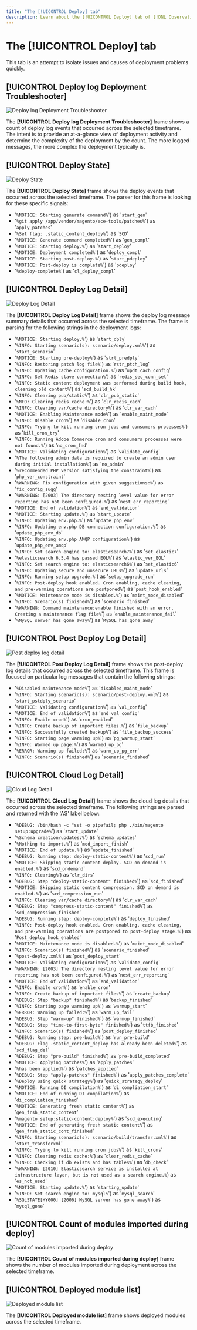 ```yaml
---
title: "The [!UICONTROL Deploy] tab"
description: Learn about the [!UICONTROL Deploy] tab of [!DNL Observation for Adobe Commerce].
---
```

# The [!UICONTROL Deploy] tab

This tab is an attempt to isolate issues and causes of deployment problems quickly.

## [!UICONTROL Deploy log Deployment Troubleshooter]

![Deploy log Deployment Troubleshooter](../../assets/tools/observation-for-adobe-commerce/deploy-tab-1.jpg)

The **[!UICONTROL Deploy log Deployment Troubleshooter]** frame shows a count of deploy log events that occurred across the selected timeframe. The intent is to provide an at-a-glance view of deployment activity and determine the complexity of the deployment by the count. The more logged messages, the more complex the deployment typically is.

## [!UICONTROL Deploy State]

![Deploy State](../../assets/tools/observation-for-adobe-commerce/deploy-tab-2.jpg)

The **[!UICONTROL Deploy State]** frame shows the deploy events that occurred across the selected timeframe. The parser for this frame is looking for these specific signals:

* '`%NOTICE: Starting generate command%`') as '`start_gen`'
* '`%git apply /app/vendor/magento/ece-tools/patches%`') as '`apply_patches`'
* '`%Set flag: .static_content_deploy%`') as '`SCD`'
* '`%NOTICE: Generate command completed%`') as '`gen_compl`'
* '`%NOTICE: Starting deploy.%`') as '`start_deploy`'
* '`%NOTICE: Deployment completed%`') as '`deploy_compl`'
* '`%NOTICE: Starting post-deploy.%`') as '`start_pdeploy`'
* '`%NOTICE: Post-deploy is complete%`') as '`pdeploy`'
* '`%deploy-complete%`') as '`cl_deploy_compl`'

## [!UICONTROL Deploy Log Detail]

![Deploy Log Detail](../../assets/tools/observation-for-adobe-commerce/deploy-tab-3.jpg)

The **[!UICONTROL Deploy Log Detail]** frame shows the deploy log message summary details that occurred across the selected timeframe. The frame is parsing for the following strings in the deployment logs:

* '`%NOTICE: Starting deploy.%`') as '`start_dply`'
* '`%INFO: Starting scenario(s): scenario/deploy.xml%`') as '`start_scenario`'
* '`%NOTICE: Starting pre-deploy%`') as '`strt_predply`'
* '`%INFO: Restoring patch log file%`') as '`rstr_ptch_log`'
* '`%INFO: Updating cache configuration.%`') as '`updt_cach_config`'
* '`%INFO: Set Redis slave connection%`') as '`redis_sec_conn_set`'
* '`%INFO: Static content deployment was performed during build hook, cleaning old
content%`') as '`scd_build_hk`'
* '`%INFO: Clearing pub/static%`') as '`clr_pub_static`'
* '`%NFO: Clearing redis cache:%`') as '`clr_redis_cach`'
* '`%INFO: Clearing var/cache directory%`') as '`clr_var_cach`'
* '`%NOTICE: Enabling Maintenance mode%`') as '`enable_maint_mode`'
* '`%INFO: Disable cron%`') as '`disable_cron`'
* '`%INFO: Trying to kill running cron jobs and consumers processes%`') as '`kill_cron_try`'
* '`%INFO: Running Adobe Commerce cron and consumers processes were not found.%`') as
'`no_cron_fnd`'
* '`%NOTICE: Validating configuration%`') as '`validate_config`'
* '`%The following admin data is required to create an admin user during initial
installation%`') as '`no_admin`'
* '`%recommended PHP version satisfying the constraint%`') as '`php_ver_constraint`'
* '`%WARNING: Fix configuration with given suggestions:%`') as '`fix_config_sugg`'
* '`%WARNING: [2003] The directory nesting level value for error reporting has not been
configured.%`') as '`nest_err_reporting`'
* '`%NOTICE: End of validation%`') as '`end_validation`'
* '`%NOTICE: Starting update.%`') as '`start_update`'
* '`%INFO: Updating env.php.%`') as '`update_php_env`'
* '`%INFO: Updating env.php DB connection configuration.%`') as '`update_php_env_db`'
* '`%INFO: Updating env.php AMQP configuration%`') as '`update_php_env_amqp`'
* '`%INFO: Set search engine to: elasticsearch7%`') as '`set_elastic7`'
* '`%elasticsearch 6.5.4 has passed EOL%`') as '`elastic_ver_EOL`'
* '`%INFO: Set search engine to: elasticsearch6%`') as '`set_elastic6`'
* '`%INFO: Updating secure and unsecure URLs%`') as '`update_urls`'
* '`%INFO: Running setup upgrade.%`') as '`setup_upgrade_run`'
* '`%INFO: Post-deploy hook enabled. Cron enabling, cache cleaning, and pre-warming operations are postponed%`') as '`post_hook_enabled`'
* '`%NOTICE: Maintenance mode is disabled.%`') as '`maint_mode_disabled`'
* '`%INFO: Scenario(s) finished%`') as '`scenario_finished`'
* '`%WARNING: Command maintenance:enable finished with an error. Creating a maintenance flag file%`') as '`enable_maintenance_fail`'
* '`%MySQL server has gone away%`') as '`MySQL_has_gone_away`'

## [!UICONTROL Post Deploy Log Detail]

![Post deploy log detail](../../assets/tools/observation-for-adobe-commerce/deploy-tab-4.jpg)

The **[!UICONTROL Post Deploy Log Detail]** frame shows the post-deploy log details that occurred across the selected timeframe. This frame is focused on particular log messages that contain the following strings:

* '`%Disabled maintenance mode%`') as '`disabled_maint_mode`'
* '`%INFO: Starting scenario(s): scenario/post-deploy.xml%`') as '`start_pstdply_scenario`'
* '`%NOTICE: Validating configuration%`') as '`val_config`'
* '`%NOTICE: End of validation%`') as '`end_val_config`'
* '`%INFO: Enable cron%`') as '`cron_enabled`'
* '`%INFO: Create backup of important files.%`') as '`file_backup`'
* '`%INFO: Successfully created backup%`') as '`file_backup_success`'
* '`%INFO: Starting page warming up%`') as '`pg_warmup_start`'
* '`%INFO: Warmed up page:%`') as '`warmed_up_pg`'
* '`%ERROR: Warming up failed:%`') as '`warm_up_pg_err`'
* '`%INFO: Scenario(s) finished%`') as '`scenario_finished`'

## [!UICONTROL Cloud Log Detail]

![Cloud Log Detail](../../assets/tools/observation-for-adobe-commerce/deploy-tab-5.jpg)

The **[!UICONTROL Cloud Log Detail]** frame shows the cloud log details that occurred across the selected timeframe. The following strings are parsed and returned with the 'AS' label below:

* '`%DEBUG: /bin/bash -c "set -o pipefail; php ./bin/magento setup:upgrade%`') as '`start_update`'
* '`%Schema creation/updates:%`') as '`schema_updates`'
* '`%Nothing to import.%`') as '`mod_import_finish`'
* '`%NOTICE: End of update.%`') as '`update_finished`'
* '`%DEBUG: Running step: deploy-static-content%`') as '`scd_run`'
* '`%NOTICE: Skipping static content deploy. SCD on demand is enabled.%`') as '`scd_ondemand`'
* '`%INFO: Clearing%`') as '`clr_dirs`'
* '`%DEBUG: Step "deploy-static-content" finished%`') as '`scd_finished`'
* '`%NOTICE: Skipping static content compression. SCD on demand is enabled.%`') as '`scd_compression_run`'
* '`%INFO: Clearing var/cache directory%`') as '`clr_var_cach`'
* '`%DEBUG: Step "compress-static-content" finished%`') as '`scd_compression_finished`'
* '`%DEBUG: Running step: deploy-complete%`') as '`deploy_finished`'
* '`%INFO: Post-deploy hook enabled. Cron enabling, cache cleaning, and pre-warming
operations are postponed to post-deploy stage.%`') as '`Post_deploy_hook_enabled`'
* '`%NOTICE: Maintenance mode is disabled.%`') as '`maint_mode_disabled`'
* '`%INFO: Scenario(s) finished%`') as '`scenario_finished`'
* '`%post-deploy.xml%`') as '`post_deploy_start`'
* '`%NOTICE: Validating configuration%`') as '`validate_config`'
* '`%WARNING: [2003] The directory nesting level value for error reporting has not been
configured.%`') as '`nest_err_reporting`'
* '`%NOTICE: End of validation%`') as '`end_validation`'
* '`%INFO: Enable cron%`') as '`enable_cron`'
* '`%INFO: Create backup of important files%`') as '`create_backup`'
* '`%DEBUG: Step "backup" finished%`') as '`backup_finished`'
* '`%INFO: Starting page warming up%`') as '`warmup_start`'
* '`%ERROR: Warming up failed:%`') as '`warm_up_fail`'
* '`%DEBUG: Step "warm-up" finished%`') as '`warmup_finished`'
* '`%DEBUG: Step "time-to-first-byte" finished%`') as '`ttfb_finished`'
* '`%INFO: Scenario(s) finished%`') as '`post_deploy_finished`'
* '`%DEBUG: Running step: pre-build%`') as '`run_pre-build`'
* '`%DEBUG: Flag .static_content_deploy has already been deleted%`') as '`scd_flag_del`'
* '`%DEBUG: Step "pre-build" finished%`') as '`pre-build_completed`'
* '`%NOTICE: Applying patches%`') as '`apply_patches`'
* '`%has been applied%`') as '`patches_applied`'
* '`%DEBUG: Step "apply-patches" finished%`') as '`apply_patches_complete`'
* '`%Deploy using quick strategy%`') as '`quick_strategy_deploy`'
* '`%NOTICE: Running DI compilation%`') as '`di_compliation_start`'
* '`%NOTICE: End of running DI compilation%`') as '`di_compliation_finished`'
* '`%NOTICE: Generating fresh static content%`') as '`gen_frsh_static_content`'
* '`%magento setup:static-content:deploy%`') as '`scd_executing`'
* '`%NOTICE: End of generating fresh static content%`') as '`gen_frsh_static_cont_finished`'
* '`%INFO: Starting scenario(s): scenario/build/transfer.xml%`') as '`start_transferxml`'
* '`%INFO: Trying to kill running cron jobs%`') as '`kill_crons`'
* '`%INFO: Clearing redis cache:%`') as '`clear_redis_cache`'
* '`%INFO: Checking if db exists and has tables%`') as '`db_check`'
* '`%WARNING: [2010] Elasticsearch service is installed at infrastructure layer, but is not
used as a search engine.%`) as '`es_not_used`'
* '`%NOTICE: Starting update.%`') as '`starting_update`'
* '`%INFO: Set search engine to: mysql%`') as '`mysql_search`'
* '`%SQLSTATE[HY000] [2006] MySQL server has gone away%`') as '`mysql_gone`'

## [!UICONTROL Count of modules imported during deploy]

![Count of modules imported during deploy](../../assets/tools/observation-for-adobe-commerce/deploy-tab-6.jpg)

The **[!UICONTROL Count of modules imported during deploy]** frame shows the number of modules imported during deployment across the selected timeframe. 

## [!UICONTROL Deployed module list]

![Deployed module list](../../assets/tools/observation-for-adobe-commerce/deploy-tab-7.jpg)

The **[!UICONTROL Deployed module list]** frame shows deployed modules across the selected timeframe.

